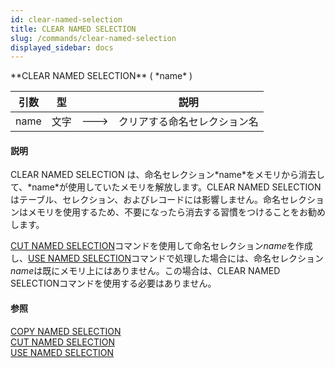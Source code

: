 ```yaml
---
id: clear-named-selection
title: CLEAR NAMED SELECTION
slug: /commands/clear-named-selection
displayed_sidebar: docs
---
```


<!--REF #_command_.CLEAR NAMED SELECTION.Syntax-->**CLEAR NAMED SELECTION** ( *name* )<!-- END REF-->
<!--REF #_command_.CLEAR NAMED SELECTION.Params-->
| 引数 | 型 |  | 説明 |
| --- | --- | --- | --- |
| name | 文字 | &#x1F852; | クリアする命名セレクション名 |

<!-- END REF-->

#### 説明 

<!--REF #_command_.CLEAR NAMED SELECTION.Summary-->CLEAR NAMED SELECTION は、命名セレクション*name*をメモリから消去して、*name*が使用していたメモリを解放します。<!-- END REF-->CLEAR NAMED SELECTIONはテーブル、セレクション、およびレコードには影響しません。命名セレクションはメモリを使用するため、不要になったら消去する習慣をつけることをお勧めします。

[CUT NAMED SELECTION](cut-named-selection.md "CUT NAMED SELECTION")コマンドを使用して命名セレクション*name*を作成し、[USE NAMED SELECTION](use-named-selection.md "USE NAMED SELECTION")コマンドで処理した場合には、命名セレクション*name*は既にメモリ上にはありません。この場合は、CLEAR NAMED SELECTIONコマンドを使用する必要はありません。

#### 参照 

[COPY NAMED SELECTION](copy-named-selection.md)  
[CUT NAMED SELECTION](cut-named-selection.md)  
[USE NAMED SELECTION](use-named-selection.md)  